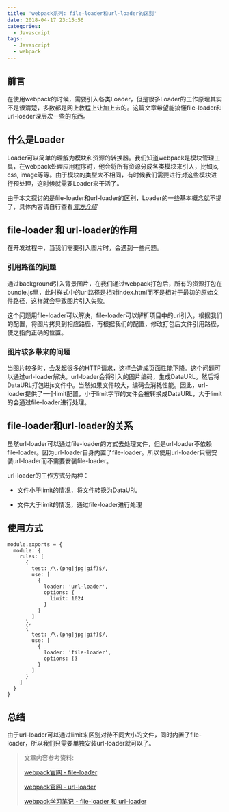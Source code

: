 ```yaml
---
title: 'webpack系列: file-loader和url-loader的区别'
date: 2018-04-17 23:15:56
categories:
  - Javascript
tags:
  - Javascript
  - webpack
---
```


## 前言
在使用webpack的时候，需要引入各类Loader，但是很多Loader的工作原理其实不是很清楚，多数都是网上教程上让加上去的。这篇文章希望能搞懂file-loader和url-loader深层次一些的东西。

## 什么是Loader
Loader可以简单的理解为模块和资源的转换器。我们知道webpack是模块管理工具，在webpack处理应用程序时，他会将所有资源分成各类模块来引入，比如js, css, image等等。由于模块的类型大不相同，有时候我们需要进行对这些模块进行预处理，这时候就需要Loader来干活了。

由于本文探讨的是file-loader和url-loader的区别，Loader的一些基本概念就不提了，具体内容请自行查看[*官方介绍*](https://webpack.js.org/concepts/loaders/)

## file-loader 和 url-loader的作用
在开发过程中，当我们需要引入图片时，会遇到一些问题。

### 引用路径的问题
通过background引入背景图片，在我们通过webpack打包后，所有的资源打包在bundle.js里，此时样式中的url路径是相对index.html而不是相对于最初的原始文件路径，这样就会导致图片引入失败。

这个问题用file-loader可以解决，file-loader可以解析项目中的url引入，根据我们的配置，将图片拷贝到相应路径，再根据我们的配置，修改打包后文件引用路径，使之指向正确的位置。

### 图片较多带来的问题
当图片较多时，会发起很多的HTTP请求，这样会造成页面性能下降。这个问题可以通过url-loader解决。url-loader会将引入的图片编码，生成DataURL。然后将DataURL打包进js文件中。当然如果文件较大，编码会消耗性能。因此，url-loader提供了一个limit配置，小于limit字节的文件会被转换成DataURL，大于limit的会通过file-loader进行处理。

<!-- more -->

## file-loader和url-loader的关系
虽然url-loader可以通过file-loader的方式去处理文件，但是url-loader不依赖file-loader。因为url-loader自身内置了file-loader。所以使用url-loader只需安装url-loader而不需要安装file-loader。

url-loader的工作方式分两种：

- 文件小于limit的情况，将文件转换为DataURL

- 文件大于limit的情况，通过file-loader进行处理

## 使用方式

```
module.exports = {
  module: {
    rules: [
      {
        test: /\.(png|jpg|gif)$/,
        use: [
          {
            loader: 'url-loader',
            options: {
              limit: 1024
            }
          }
        ]
      },
      {
        test: /\.(png|jpg|gif)$/,
        use: [
          {
            loader: 'file-loader',
            options: {}
          }
        ]
      }
    ]
  }
}
```

## 总结
由于url-loader可以通过limit来区别对待不同大小的文件，同时内置了file-loader，所以我们只需要单独安装url-loader就可以了。

> 文章内容参考资料:
> 
> [webpack官网 - file-loader](https://doc.webpack-china.org/loaders/file-loader/)
> 
> [webpack官网 - url-loader](https://doc.webpack-china.org/loaders/url-loader/)
> 
> [webpack学习笔记 - file-loader 和 url-loader](https://blog.csdn.net/qq_38652603/article/details/73835153)

